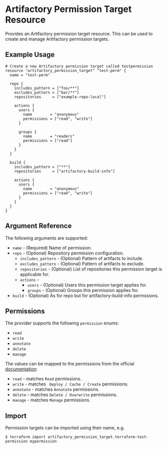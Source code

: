 # Artifactory Permission Target Resource

Provides an Artifactory permission target resource. This can be used to create and manage Artifactory permission targets.

## Example Usage

```hcl
# Create a new Artifactory permission target called testpermission
resource "artifactory_permission_target" "test-perm" {
  name = "test-perm"

  repo {
    includes_pattern = ["foo/**"]
    excludes_pattern = ["bar/**"]
    repositories     = ["example-repo-local"]

    actions {
      users {
        name        = "anonymous"
        permissions = ["read", "write"]
      }

      groups {
        name        = "readers"
        permissions = ["read"]
      }
    }
  }

  build {
    includes_pattern = ["**"]
    repositories     = ["artifactory-build-info"]

    actions {
      users {
        name        = "anonymous"
        permissions = ["read", "write"]
      }
    }
  }
}
```

## Argument Reference

The following arguments are supported:

* `name` - (Required) Name of permission.
* `repo` - (Optional) Repository permission configuration.
    * `includes_pattern` - (Optional) Pattern of artifacts to include.
    * `excludes_pattern` - (Optional) Pattern of artifacts to exclude.
    * `repositories` - (Optional) List of repositories this permission target is applicable for.
    * `actions` -
        * `users` - (Optional) Users this permission target applies for. 
        * `groups` - (Optional) Groups this permission applies for. 
* `build` - (Optional) As for repo but for artifactory-build-info permssions.

## Permissions

The provider supports the following `permission` enums:

* `read`
* `write`
* `annotate`
* `delete`
* `manage`

The values can be mapped to the permissions from the official [documentation](https://www.jfrog.com/confluence/display/JFROG/Permissions):

* `read` - matches `Read` permissions.
* `write` - matches ` Deploy / Cache / Create` permissions.
* `annotate` - matches `Annotate` permissions.
* `delete` - matches `Delete / Overwrite` permissions.
* `manage` - matches `Manage` permissions.

## Import

Permission targets can be imported using their name, e.g.

```
$ terraform import artifactory_permission_target.terraform-test-permission mypermission
```
